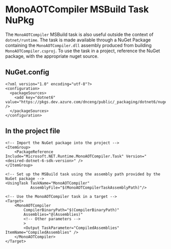 # MonoAOTCompiler MSBuild Task NuPkg
The `MonoAOTCompiler` MSBuild task is also useful outside the context of `dotnet/runtime`. The task is made available through a NuGet Package containing the `MonoAOTCompiler.dll` assembly produced from building `MonoAOTCompiler.csproj`. To use the task in a project, reference the NuGet package, with the appropriate nuget source.

## NuGet.config
```
<?xml version="1.0" encoding="utf-8"?>
<configuration>
  <packageSources>
    <add key="dotnet6" value="https://pkgs.dev.azure.com/dnceng/public/_packaging/dotnet6/nuget/v3/index.json" />
  </packageSources>
</configuration>
```

## In the project file
```
<!-- Import the NuGet package into the project -->
<ItemGroup>
    <PackageReference Include="Microsoft.NET.Runtime.MonoAOTCompiler.Task" Version="<desired-dotnet-6-sdk-version>" />
</ItemGroup>

<!-- Set up the MSBuild task using the assembly path provided by the NuGet package -->
<UsingTask TaskName="MonoAOTCompiler"
           AssemblyFile="$(MonoAOTCompilerTaskAssemblyPath)"/>

<!-- Use the MonoAOTCompiler task in a target -->
<Target>
    <MonoAOTCompiler 
        CompilerBinaryPath="$(CompilerBinaryPath)"
        Assemblies="@(Assemblies)"
        <!-- Other parameters -->
        >
        <Output TaskParameter="CompiledAssemblies" ItemName="CompiledAssemblies" />
    </MonoAOTCompiler>
</Target>
```
